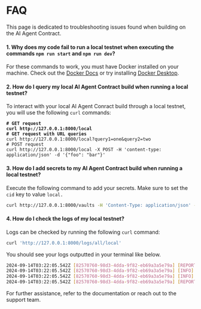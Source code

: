 # FAQ

This page is dedicated to troubleshooting issues found when building on the AI Agent Contract.

#### 1. Why does my code fail to run a local testnet when executing the commands `npm run start` and `npm run dev`?

For these commands to work, you must have Docker installed on your machine. Check out the [Docker Docs](https://docs.docker.com/) or try installing [Docker Desktop](https://docs.docker.com/desktop/).

#### 2. How do I query my local AI Agent Contract build when running a local testnet?

To interact with your local AI Agent Conract build through a local testnet, you will use the following `curl` commands:

<pre class="language-sh"><code class="lang-sh"><strong># GET request
</strong><strong>curl http://127.0.0.1:8000/local
</strong><strong># GET request with URL queries
</strong>curl http://127.0.0.1:8000/local?query1=one&#x26;query2=two
# POST request
curl http://127.0.0.1:8000/local -X POST -H 'content-type: application/json' -d '{"foo": "bar"}'
</code></pre>

#### 3. How do I add secrets to my AI Agent Contract build when running a local testnet?

Execute the following command to add your secrets. Make sure to set the `cid` key to value `local.`

```sh
curl http://127.0.0.1:8000/vaults -H 'Content-Type: application/json' -d '{"cid": "local", "data": {"secretKey":"secretValue"}}' 
```

#### 4. How do I check the logs of my local testnet?

Logs can be checked by running the following `curl` command:

```sh
curl 'http://127.0.0.1:8000/logs/all/local'
```

You should see your logs outputted in your terminal like below.

```sh
2024-09-14T03:22:05.542Z [82570760-98d3-4dda-9f82-eb69a3a5e79a] [REPORT] END Request: Duration: 222ms
2024-09-14T03:22:05.542Z [82570760-98d3-4dda-9f82-eb69a3a5e79a] [INFO] 'Type: , Data: '
2024-09-14T03:22:05.542Z [82570760-98d3-4dda-9f82-eb69a3a5e79a] [INFO] { secretSalt: 'LOCAL_TEST' }
2024-09-14T03:22:05.542Z [82570760-98d3-4dda-9f82-eb69a3a5e79a] [REPORT] START Request: GET https://127.0.0.1:8000/local?key=2a769684f518edfe
```

For further assistance, refer to the documentation or reach out to the support team.
